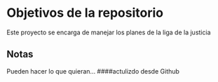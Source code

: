 # Objetivos de la repositorio

Este proyecto se encarga de manejar los planes de la liga de la justicia


## Notas
Pueden hacer lo que quieran...
####actulizdo desde Github 
